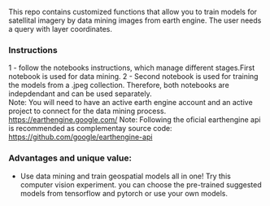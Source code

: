 This repo contains customized functions that allow you to train models for satellital imagery by data mining images from earth engine. The user needs a query with layer coordinates.

### **Instructions**
1 - follow the notebooks instructions, which manage different stages.First notebook is used for data mining. 
2 - Second notebook is used for training the models from a .jpeg collection. Therefore, both notebooks are indepdendant and can be used separately. <br>
Note: You will need to have an active earth engine account and an active project to connect for the data mining process. https://earthengine.google.com/
Note: Following the oficial earthengine api is recommended as complementay source code: https://github.com/google/earthengine-api

### **Advantages and unique value:**

- Use data mining and train geospatial models all in one! Try this computer vision experiment. you can choose the pre-trained suggested models from tensorflow and pytorch or use your own models.
